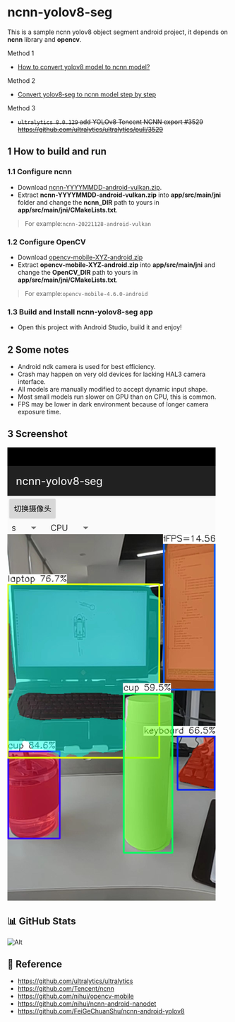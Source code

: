 # ncnn-yolov8-seg


This is a sample ncnn yolov8 object segment android project, it depends on **ncnn** library and **opencv**.

Method 1

- [How to convert yolov8 model to ncnn model?](https://github.com/Digital2Slave/ncnn-android-yolov8-seg/wiki/Convert-yolov8-model-to-ncnn-model)

Method 2

- [Convert yolov8‐seg to ncnn model step by step](https://github.com/Digital2Slave/ncnn-android-yolov8-seg/wiki/Convert-yolov8%E2%80%90seg-to-ncnn-model-step-by-step)

Method 3

- ~~`ultralytics 8.0.129` add YOLOv8 Tencent NCNN export #3529 https://github.com/ultralytics/ultralytics/pull/3529~~


## 1 How to build and run

### 1.1 Configure ncnn

* Download [ncnn-YYYYMMDD-android-vulkan.zip](https://github.com/Tencent/ncnn/releases).
* Extract **ncnn-YYYYMMDD-android-vulkan.zip** into **app/src/main/jni** folder and change the **ncnn_DIR** path to yours in **app/src/main/jni/CMakeLists.txt**.

> For example:`ncnn-20221128-android-vulkan`

### 1.2 Configure OpenCV

* Download [opencv-mobile-XYZ-android.zip](https://github.com/nihui/opencv-mobile)
* Extract **opencv-mobile-XYZ-android.zip** into **app/src/main/jni** and change the **OpenCV_DIR** path to yours in **app/src/main/jni/CMakeLists.txt**.

> For example:`opencv-mobile-4.6.0-android`

### 1.3 Build and Install ncnn-yolov8-seg app

* Open this project with Android Studio, build it and enjoy!

## 2 Some notes

* Android ndk camera is used for best efficiency.
* Crash may happen on very old devices for lacking HAL3 camera interface.
* All models are manually modified to accept dynamic input shape.
* Most small models run slower on GPU than on CPU, this is common.
* FPS may be lower in dark environment because of longer camera exposure time.

## 3 Screenshot

![](./doc/20230209114529.jpg)

## 📊 GitHub Stats

![Alt](https://repobeats.axiom.co/api/embed/2f94ce240c907726c07fcf1cf97263edbf003997.svg "Repobeats analytics image")

## 🔗 Reference

- https://github.com/ultralytics/ultralytics 
- https://github.com/Tencent/ncnn
- https://github.com/nihui/opencv-mobile
- https://github.com/nihui/ncnn-android-nanodet 
- https://github.com/FeiGeChuanShu/ncnn-android-yolov8
